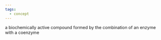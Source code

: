 ```yaml
---
tags:
  - concept
---
```

a biochemically active compound formed by the combination of an enzyme with a coenzyme